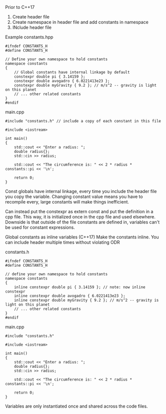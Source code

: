 Prior to C++17
1. Create header file
2. Create namespace in header file and add constants in namespace
3. INclude header file

Example
constants.hpp
```
#ifndef CONSTANTS_H
#define CONSTANTS_H

// Define your own namespace to hold constants
namespace constants
{
    // Global constants have internal linkage by default
    constexpr double pi { 3.14159 };
    constexpr double avogadro { 6.0221413e23 };
    constexpr double myGravity { 9.2 }; // m/s^2 -- gravity is light on this planet
    // ... other related constants
}
#endif
```

main.cpp
```
#include "constants.h" // include a copy of each constant in this file

#include <iostream>

int main()
{
    std::cout << "Enter a radius: ";
    double radius{};
    std::cin >> radius;

    std::cout << "The circumference is: " << 2 * radius * constants::pi << '\n';

    return 0;
}
```

Const globals have internal linkage, every time you include the header file you copy the variable. Changing constant value means you have to recompile every, large constants will make things inefficient.

Can instead put the constexpr as extern const and put the definition in a cpp file. This way, it is initialized once in the cpp file and used elsewhere. Downside is that outside of the file constants are defined in, variables can't be used for constant expressions.

Global constants as inline variables (C++17)
Make the constants inline. You can include header multiple times without violating ODR

constants.h
```
#ifndef CONSTANTS_H
#define CONSTANTS_H

// define your own namespace to hold constants
namespace constants
{
    inline constexpr double pi { 3.14159 }; // note: now inline constexpr
    inline constexpr double avogadro { 6.0221413e23 };
    inline constexpr double myGravity { 9.2 }; // m/s^2 -- gravity is light on this planet
    // ... other related constants
}
#endif
```

main.cpp
```
#include "constants.h"

#include <iostream>

int main()
{
    std::cout << "Enter a radius: ";
    double radius{};
    std::cin >> radius;

    std::cout << "The circumference is: " << 2 * radius * constants::pi << '\n';

    return 0;
}
```

Variables are only instantiated once and shared across the code files.